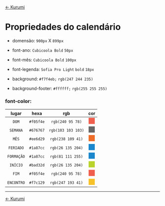 [<- Kurumi](README.md#tarefas-para-a-kurumi)

# Propriedades do calendário

- domensão: ```900px``` X ```899px```

- font-ano: ```Cubicoola Bold``` ```50px```

- font-mês: ```Cubicoola Bold``` ```100px```

- font-legenda: ```Sofia Pro Light``` ```bold``` ```18px```

- background: ```#f7f4eb;``` ```rgb(247 244 235)```

- background-footer: ```#ffffff;``` ```rgb(255 255 255)```

### font-color:

|lugar| hexa | rgb | cor |
|:---:|:----:|:---:|:---:|
| ```DOM``` | ```#f05f4e``` | ```rgb(240 95 78)``` | ![#f05f4e](images/dom.jpg "color: #f05f4e;") |
|```SEMANA``` | ```#676767``` | ```rgb(103 103 103)``` | ![#676767](images/semana.jpg "color: #676767;") |
|```MÊS``` | ```#ee6d29``` | ```rgb(238 109 41)``` | ![#ee6d29](images/mes.jpg "color: #ee6d29;") |
|```FERIADO``` | ```#1a87cc``` | ```rgb(26 135 204)``` | ![#1a87cc](images/feriado.jpg "color: #1a87cc;") |
|```FORMAÇÃO``` | ```#1a87cc``` | ```rgb(81 111 255)``` | ![#1a87cc](images/feriado.jpg "color: #1a87cc;") |
|```INÍCIO``` | ```#bad32d``` | ```rgb(26 135 204)``` | ![#bad32d](images/inicio.jpg "color: #bad32d;") |
|```FIM``` | ```#f05f4e``` | ```rgb(240 95 78)``` | ![#f05f4e](images/fim.jpg "color: #f05f4e;") |
|```ENCONTRO``` | ```#f7c129``` | ```rgb(247 193 41)``` | ![#f7c129](images/encontro.jpg "color: #f7c129;") |

---

[<- Kurumi](README.md#tarefas-para-a-kurumi)